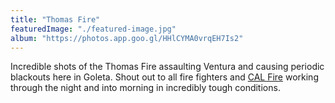 ```yaml
---
title: "Thomas Fire"
featuredImage: "./featured-image.jpg"
album: "https://photos.app.goo.gl/HHlCYMA0vrqEH7Is2"
---
```

Incredible shots of the Thomas Fire assaulting Ventura and causing periodic blackouts here in Goleta.
Shout out to all fire fighters and [CAL Fire](http://www.fire.ca.gov/) working through the night and into morning in incredibly tough conditions.
